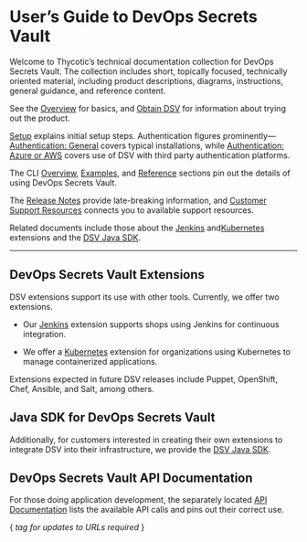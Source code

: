 ﻿[title]: # (Overview)
[tags]: # (,)
[priority]: # (1000)

# User’s Guide to DevOps Secrets Vault

Welcome to Thycotic’s technical documentation collection for DevOps Secrets Vault. The collection includes short, topically focused, technically oriented material, including product descriptions, diagrams, instructions, general guidance, and reference content.

See the [Overview](./01-overview/index.htm) for basics, and [Obtain DSV](./02-obtain/index.htm) for information about trying out the product.

[Setup](./03-setup/index.htm) explains initial setup steps. Authentication figures prominently— [Authentication: General](.\04-authent-gen\index.htm) covers typical installations, while [Authentication: Azure or AWS](.\05-authent-azure-aws\index.htm) covers use of DSV with third party authentication platforms.

The CLI [Overview](./06-cli-overview/index.htm), [Examples](./07-cli-examples/index.htm), and [Reference](./08-cli-ref/index.htm) sections pin out the details of using DevOps Secrets Vault.

The [Release Notes](./11-relnotes/index.htm) provide late-breaking information, and [Customer Support Resources](./12-cust-support/index.htm) connects you to available support resources.

Related documents include those about the [Jenkins](..\extensions\jenkins\index.htm) and[Kubernetes](..\extensions\kubernetes\index.htm) extensions and the [DSV Java SDK](..\extensions\dsv-javasdk\index.htm).

---

## DevOps Secrets Vault Extensions

DSV extensions support its use with other tools. Currently, we offer two extensions.

* Our [Jenkins](..\extensions\jenkins\index.htm) extension supports shops using Jenkins for continuous integration.

* We offer a [Kubernetes](..\extensions\kubernetes\index.htm) extension for organizations using Kubernetes to manage containerized applications.

Extensions expected in future DSV releases include Puppet, OpenShift, Chef, Ansible, and Salt, among others.

## Java SDK for DevOps Secrets Vault

Additionally, for customers interested in creating their own extensions to integrate DSV into their infrastructure, we provide the [DSV Java SDK](..\extensions\dsv-javasdk\index.htm).

## DevOps Secrets Vault API Documentation

For those doing application development, the separately located [API Documentation](https://api.secretsvaultcloud.com) lists the available API calls and pins out their correct use.

{ *tag for updates to URLs required* }

